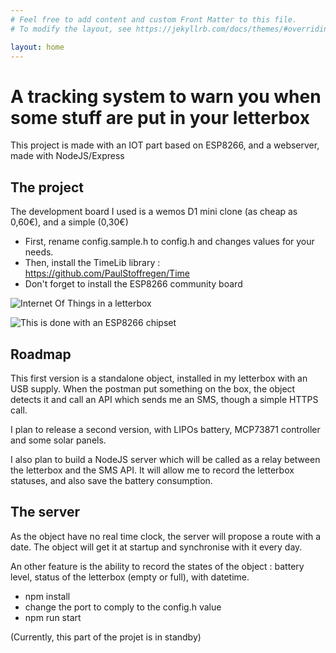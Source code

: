 ```yaml
---
# Feel free to add content and custom Front Matter to this file.
# To modify the layout, see https://jekyllrb.com/docs/themes/#overriding-theme-defaults

layout: home
---
```



# A tracking system to warn you when some stuff are put in your letterbox

This project is made with an IOT part based on ESP8266, and a webserver,
made with NodeJS/Express


## The project

The development board I used is a wemos D1 mini clone (as cheap as 0,60€),
and a simple (0,30€)

- First, rename config.sample.h to config.h and changes values for your needs.
- Then, install the TimeLib library : https://github.com/PaulStoffregen/Time
- Don't forget to install the ESP8266 community board

![Internet Of Things in a letterbox](https://orelab.github.io/letterbox-iot/letterbox-iot.jpg)

![This is done with an ESP8266 chipset](https://orelab.github.io/letterbox-iot/letterbox-iot-esp8266.jpg)

## Roadmap

This first version is a standalone object, installed in my letterbox with an USB
supply. When the postman put something on the box, the object detects it and call 
an API which sends me an SMS, though a simple HTTPS call.

I plan to release a second version, with LIPOs battery, MCP73871 controller and
some solar panels.

I also plan to build a NodeJS server which will be called as a relay between the
letterbox and the SMS API. It will allow me to record the letterbox statuses, and
also save the battery consumption.

## The server

As the object have no real time clock, the server will propose a route with
a date. The object will get it at startup and synchronise with it every day.

An other feature is the ability to record the states of the object : battery
level, status of the letterbox (empty or full), with datetime.

- npm install
- change the port to comply to the config.h value
- npm run start

(Currently, this part of the projet is in standby)
